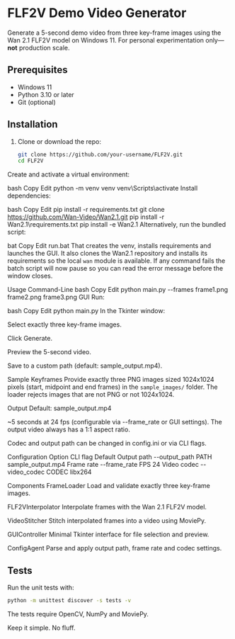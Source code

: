 # FLF2V Demo Video Generator

Generate a 5-second demo video from three key-frame images using the Wan 2.1 FLF2V model on Windows 11. For personal experimentation only—**not** production scale.

## Prerequisites

- Windows 11
- Python 3.10 or later
- Git (optional)

## Installation

1. Clone or download the repo:
   ```bash
   git clone https://github.com/your-username/FLF2V.git
   cd FLF2V
Create and activate a virtual environment:

bash
Copy
Edit
python -m venv venv
venv\Scripts\activate
Install dependencies:

bash
Copy
Edit
pip install -r requirements.txt
git clone https://github.com/Wan-Video/Wan2.1.git
pip install -r Wan2.1\requirements.txt
pip install -e Wan2.1
Alternatively, run the bundled script:

bat
Copy
Edit
run.bat
That creates the venv, installs requirements and launches the GUI.
It also clones the Wan2.1 repository and installs its requirements so the local
`wan` module is available.
If any command fails the batch script will now pause so you can
read the error message before the window closes.

Usage
Command-Line
bash
Copy
Edit
python main.py --frames frame1.png frame2.png frame3.png
GUI
Run:

bash
Copy
Edit
python main.py
In the Tkinter window:

Select exactly three key-frame images.

Click Generate.

Preview the 5-second video.

Save to a custom path (default: sample_output.mp4).

Sample Keyframes
Provide exactly three PNG images sized 1024x1024 pixels (start, midpoint and end frames) in the `sample_images/` folder. The loader rejects images that are not PNG or not 1024x1024.

Output
Default: sample_output.mp4

~5 seconds at 24 fps (configurable via --frame_rate or GUI settings).
The output video always has a 1:1 aspect ratio.

Codec and output path can be changed in config.ini or via CLI flags.

Configuration
Option	CLI flag	Default
Output path	--output_path PATH	sample_output.mp4
Frame rate	--frame_rate FPS	24
Video codec	--video_codec CODEC	libx264

Components
FrameLoader
Load and validate exactly three key-frame images.

FLF2VInterpolator
Interpolate frames with the Wan 2.1 FLF2V model.

VideoStitcher
Stitch interpolated frames into a video using MoviePy.

GUIController
Minimal Tkinter interface for file selection and preview.

ConfigAgent
Parse and apply output path, frame rate and codec settings.


## Tests

Run the unit tests with:

```bash
python -m unittest discover -s tests -v
```

The tests require OpenCV, NumPy and MoviePy.

Keep it simple. No fluff.